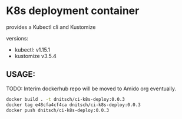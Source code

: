 # K8s deployment container

provides a Kubectl cli  and Kustomize

versions:
  - kubectl: v1.15.1
  - kustomize v3.5.4


USAGE:
---

TODO: Interim dockerhub repo will be moved to Amido org eventually.

```bash
docker build . -t dnitsch/ci-k8s-deploy:0.0.3
docker tag e48cfa4cf4ca dnitsch/ci-k8s-deploy:0.0.3
docker push dnitsch/ci-k8s-deploy:0.0.3
```
